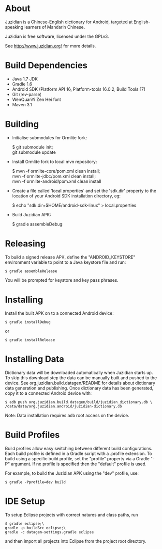 About
=====

Juzidian is a Chinese-English dictionary for Android, targeted at English-
speaking learners of Mandarin Chinese.

Juzidian is free software, licensed under the GPLv3.

See <http://www.juzidian.org/> for more details.


Build Dependencies
==================

 * Java 1.7 JDK
 * Gradle 1.6
 * Android SDK (Platform API 16, Platform-tools 16.0.2, Build Tools 17)
 * Git (rev-parse)
 * WenQuanYi Zen Hei font
 * Maven 3.1


Building
========

 * Initialise submodules for Ormlite fork:

	$ git submodule init;\
	git submodule update
	
 * Install Ormlite fork to local mvn repository:

	$ mvn -f ormlite-core/pom.xml clean install;\
	mvn -f ormlite-jdbc/pom.xml clean install;\
	mvn -f ormlite-android/pom.xml clean install

 * Create a file called 'local.properties' and set the 'sdk.dir' property to the
   location of your Android SDK installation directory, eg:

	$ echo "sdk.dir=$HOME/android-sdk-linux" > local.properties

 * Build Juzidian APK:

	$ gradle assembleDebug


Releasing
=========

To build a signed release APK, define the "ANDROID_KEYSTORE" environment
variable to point to a Java keystore file and run:

	$ gradle assembleRelease

You will be prompted for keystore and key pass phrases.


Installing
==========

Install the built APK on to a connected Android device:

	$ gradle installDebug

or

	$ gradle installRelease


Installing Data
===============

Dictionary data will be downloaded automatically when Juzidian starts up. To
skip this download step the data can be manually built and pushed to the device.
See org.juzidian.build.datagen/README for details about dictionary data
generation and publishing. Once dictionary data has been generated, copy it to a
connected Android device with:

	$ adb push org.juzidian.build.datagen/build/juzidian_dictionary.db \
	/data/data/org.juzidian.android/juzidian-dictionary.db

Note: Data installation requires adb root access on the device.


Build Profiles
==============

Build profiles allow easy switching between different build configurations. Each
build profile is defined in a Gradle script with a .profile extension. To build
using a specific build profile, set the "profile" property via a Gradle "-P"
argument. If no profile is specified then the "default" profile is used.

For example, to build the Juzidian APK using the "dev" profile, use:

	$ gradle -Pprofile=dev build


IDE Setup
=========

To setup Eclipse projects with correct natures and class paths, run

	$ gradle eclipse;\
	gradle -p buildSrc eclipse;\
	gradle -c datagen-settings.gradle eclipse

and then import all projects into Eclipse from the project root directory.

